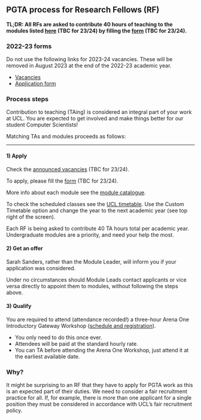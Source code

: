 ## PGTA process for Research Fellows (RF)

**TL;DR: All RFs are asked to contribute 40 hours of teaching to the modules listed [here]() (TBC for 23/24)
by filling the [form]() (TBC for 23/24).**

### 2022-23 forms

Do not use the following links for 2023-24 vacancies. These will be removed in August 2023 at the end of the 2022-23
academic year.

- [Vacancies](https://tinyurl.com/mm69m93w)
- [Application form](https://forms.gle/DAMEZXiiwoX3nsJn9)

### Process steps

Contribution to teaching (TAing) is considered an integral part of your work at UCL. You are expected to get involved
and make things better for our student Computer Scientists!

Matching TAs and modules proceeds as follows:

------

#### 1) Apply

Check the [announced vacancies]() (TBC for 23/24).

To apply, please fill the [form]() (TBC for 23/24).

More info about each module see the [module catalogue](https://www.ucl.ac.uk/module-catalogue/).

To check the scheduled classes see the [UCL timetable](https://timetable.ucl.ac.uk/tt/homePage.do). Use the Custom
Timetable option and change the year to the next academic year (see top right of the screen).

Each RF is being asked to contribute 40 TA hours total per academic year. Undergraduate modules are a priority, and need
your help the most.

#### 2) Get an offer

Sarah Sanders, rather than the Module Leader, will inform you if your application was considered.

Under no circumstances should Module Leads contact applicants or vice versa directly to appoint them to modules, without
following the steps above.

#### 3) Qualify

You are required to attend (attendance recorded!) a three-hour Arena One Introductory Gateway
Workshop ([schedule and registration](http://www.ucl.ac.uk/arena/one)).

- You only need to do this once ever.
- Attendees will be paid at the standard hourly rate.
- You can TA before attending the Arena One Workshop, just attend it at the earliest available date.

### Why?

It might be surprising to an RF that they have to apply for PGTA work as this is an expected part of their duties. We
need to consider a fair recruitment practice for all. If, for example, there is more than one applicant for a single
position they must be considered in accordance with UCL’s fair recruitment policy.



